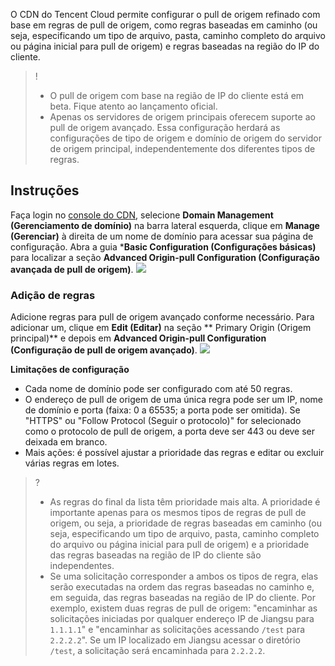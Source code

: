 

O CDN do Tencent Cloud permite configurar o pull de origem refinado com base em regras de pull de origem, como regras baseadas em caminho (ou seja, especificando um tipo de arquivo, pasta, caminho completo do arquivo ou página inicial para pull de origem) e regras baseadas na região do IP do cliente.

>!
>- O pull de origem com base na região de IP do cliente está em beta. Fique atento ao lançamento oficial.
>- Apenas os servidores de origem principais oferecem suporte ao pull de origem avançado. Essa configuração herdará as configurações de tipo de origem e domínio de origem do servidor de origem principal, independentemente dos diferentes tipos de regras.

## Instruções

Faça login no [console do CDN](https://console.cloud.tencent.com/cdn), selecione **Domain Management (Gerenciamento de domínio)** na barra lateral esquerda, clique em **Manage (Gerenciar)** à direita de um nome de domínio para acessar sua página de configuração. Abra a guia ***Basic Configuration (Configurações básicas)** para localizar a seção **Advanced Origin-pull Configuration (Configuração avançada de pull de origem)**.
![](https://main.qcloudimg.com/raw/17e0385a7cea2cbdd0ae012cae8b2555.png)

### Adição de regras

Adicione regras para pull de origem avançado conforme necessário. Para adicionar um, clique em **Edit (Editar)** na seção ** Primary Origin (Origem principal)** e depois em **Advanced Origin-pull Configuration (Configuração de pull de origem avançado)**.
![](https://main.qcloudimg.com/raw/ef2ae0e51a0cb032d493f89b8029b316.png)

**Limitações de configuração**

- Cada nome de domínio pode ser configurado com até 50 regras.
- O endereço de pull de origem de uma única regra pode ser um IP, nome de domínio e porta (faixa: 0 a 65535; a porta pode ser omitida). Se "HTTPS" ou "Follow Protocol (Seguir o protocolo)" for selecionado como o protocolo de pull de origem, a porta deve ser 443 ou deve ser deixada em branco.
- Mais ações: é possível ajustar a prioridade das regras e editar ou excluir várias regras em lotes.

>?
>- As regras do final da lista têm prioridade mais alta. A prioridade é importante apenas para os mesmos tipos de regras de pull de origem, ou seja, a prioridade de regras baseadas em caminho (ou seja, especificando um tipo de arquivo, pasta, caminho completo do arquivo ou página inicial para pull de origem) e a prioridade das regras baseadas na região de IP do cliente são independentes.
>- Se uma solicitação corresponder a ambos os tipos de regra, elas serão executadas na ordem das regras baseadas no caminho e, em seguida, das regras baseadas na região de IP do cliente.
Por exemplo, existem duas regras de pull de origem: "encaminhar as solicitações iniciadas por qualquer endereço IP de Jiangsu para `1.1.1.1`" e "encaminhar as solicitações acessando `/test` para `2.2.2.2`". Se um IP localizado em Jiangsu acessar o diretório `/test`, a solicitação será encaminhada para `2.2.2.2`.
